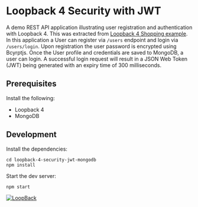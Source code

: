 # Loopback 4 Security with JWT
A demo REST API application illustrating user registration and authentication with Loopback 4. This was extracted from
 [Loopback 4 Shopping example](https://github.com/strongloop/loopback4-example-shopping). In this application a User can 
 register via ``/users`` endpoint and login via ``/users/login``. Upon registration the user password is encrypted using Bcyrptjs.
  Once the User profile and credentials are saved to MongoDB, a user can login. A successful login request will result in 
  a JSON Web Token (JWT) being generated with an expiry time of 300 milliseconds.

## Prerequisites
Install the following:

* Loopback 4
* MongoDB

## Development
Install the dependencies:

```
cd loopback-4-security-jwt-mongodb
npm install 
```

Start the dev server:

```
npm start
```

[![LoopBack](https://github.com/strongloop/loopback-next/raw/master/docs/site/imgs/branding/Powered-by-LoopBack-Badge-(blue)-@2x.png)](http://loopback.io/)
